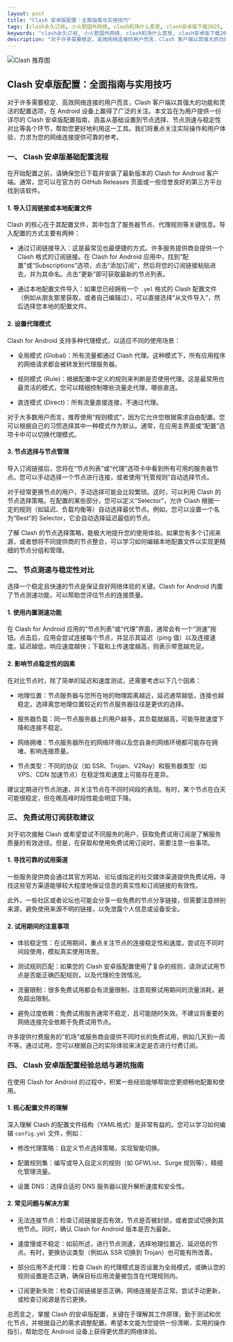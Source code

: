 ```yaml
---
layout: post
title: "Clash 安卓版配置：全面指南与实用技巧"
tags: [clash永久订阅, 小火箭国外网络, clash机场什么意思, clash安卓版下载2025, v2ray官网登录入口]
keywords: "clash永久订阅, 小火箭国外网络, clash机场什么意思, clash安卓版下载2025, v2ray官网登录入口"
description: "对于许多需要稳定、高效网络连接的用户而言，Clash 客户端以其强大的功能和灵活的配置选项，在 Android 设备上赢得了广泛的关注。本文旨在为用户提供一份详尽的 Clash 安卓版配置指南，涵盖从基础设置到节点选择、节点测速与稳定性对比等各个环节，帮助您更好地利用这一工具。我们将重点关注实际操作和用户体验，力求为您的网络连接提供可靠的参考。"
---
```


![Clash 推荐图](https://clashjd.github.io/assets/img/小火箭节点推荐.png)

## Clash 安卓版配置：全面指南与实用技巧

对于许多需要稳定、高效网络连接的用户而言，Clash 客户端以其强大的功能和灵活的配置选项，在 Android 设备上赢得了广泛的关注。本文旨在为用户提供一份详尽的 Clash 安卓版配置指南，涵盖从基础设置到节点选择、节点测速与稳定性对比等各个环节，帮助您更好地利用这一工具。我们将重点关注实际操作和用户体验，力求为您的网络连接提供可靠的参考。

### 一、 Clash 安卓版基础配置流程

在开始配置之前，请确保您已下载并安装了最新版本的 Clash for Android 客户端。通常，您可以在官方的 GitHub Releases 页面或一些信誉良好的第三方平台找到该软件。

#### 1. 导入订阅链接或本地配置文件

Clash 的核心在于其配置文件，其中包含了服务器节点、代理规则等关键信息。导入配置的方式主要有两种：

- 通过订阅链接导入：这是最常见也最便捷的方式。许多服务提供商会提供一个 Clash 格式的订阅链接。在 Clash for Android 应用中，找到“配置”或“Subscriptions”选项，点击“添加订阅”，然后将您的订阅链接粘贴进去，并为其命名。点击“更新”即可获取最新的节点列表。

- 通过本地配置文件导入：如果您已经拥有一个 `.yml` 格式的 Clash 配置文件（例如从朋友那里获取，或者自己编辑过），可以直接选择“从文件导入”，然后选择您本地的配置文件。

#### 2. 设置代理模式

Clash for Android 支持多种代理模式，以适应不同的使用场景：

- 全局模式 (Global)：所有流量都通过 Clash 代理。这种模式下，所有应用程序的网络请求都会被转发到代理服务器。

- 规则模式 (Rule)：根据配置中定义的规则来判断是否使用代理。这是最常用也最灵活的模式，您可以精细控制哪些流量走代理，哪些直连。

- 直连模式 (Direct)：所有流量直接连接，不通过代理。

对于大多数用户而言，推荐使用“规则模式”，因为它允许您根据需求自由配置。您可以根据自己的习惯选择其中一种模式作为默认。通常，在应用主界面或“配置”选项卡中可以切换代理模式。

#### 3. 节点选择与节点管理

导入订阅链接后，您将在“节点列表”或“代理”选项卡中看到所有可用的服务器节点。您可以手动选择一个节点进行连接，或者使用“托管规则”自动选择节点。

对于经常更换节点的用户，手动选择可能会比较繁琐。这时，可以利用 Clash 的节点选择策略。在配置的某些部分，您可以定义“Selector”，允许 Clash 根据一定的规则（如延迟、负载均衡等）自动选择最优节点。例如，您可以设置一个名为“Best”的 Selector，它会自动选择延迟最低的节点。

了解 Clash 的节点选择策略，能极大地提升您的使用体验。如果您有多个订阅来源，或者想将不同提供商的节点整合，可以学习如何编辑本地配置文件以实现更精细的节点分组和管理。

### 二、 节点测速与稳定性对比

选择一个稳定且快速的节点是保证良好网络体验的关键。Clash for Android 内置了节点测速功能，可以帮助您评估节点的连接质量。

#### 1. 使用内置测速功能

在 Clash for Android 应用的“节点列表”或“代理”界面，通常会有一个“测速”按钮。点击后，应用会尝试连接每个节点，并显示其延迟（ping 值）以及连接速度。延迟越低，响应速度越快；下载和上传速度越高，则表示带宽越充足。

#### 2. 影响节点稳定性的因素

在对比节点时，除了简单的延迟和速度测试，还需要考虑以下几个因素：

- 地理位置：节点服务器与您所在地的物理距离越近，延迟通常越低，连接也越稳定。选择离您地理位置较近的节点服务器往往是更优的选择。

- 服务器负载：同一节点服务器上的用户越多，其负载就越高，可能导致速度下降和连接不稳定。

- 网络拥堵：节点服务器所在的网络环境以及您自身的网络环境都可能存在拥堵，影响连接质量。

- 节点类型：不同的协议（如 SSR、Trojan、V2Ray）和服务器类型（如 VPS、CDN 加速节点）在稳定性和速度上可能存在差异。

建议定期进行节点测速，并关注节点在不同时间段的表现。有时，某个节点在白天可能很稳定，但在晚高峰时段性能会明显下降。

### 三、 免费试用订阅获取建议

对于初次接触 Clash 或希望尝试不同服务的用户，获取免费试用订阅是了解服务质量的有效途径。但是，在获取和使用免费试用订阅时，需要注意一些事项。

#### 1. 寻找可靠的试用渠道

一些服务提供商会通过其官方网站、论坛或指定的社交媒体渠道提供免费试用。寻找这些官方渠道能够较大程度地保证信息的真实性和订阅链接的有效性。

此外，一些社区或者论坛也可能会分享一些免费的节点分享链接，但需要注意辨别来源，避免使用来源不明的链接，以免泄露个人信息或设备安全。

#### 2. 试用期间的注意事项

- 体验稳定性：在试用期间，重点关注节点的连接稳定性和速度。尝试在不同时间段使用，模拟真实使用场景。

- 测试规则匹配：如果您的 Clash 安卓版配置使用了复杂的规则，请测试试用节点是否能正确匹配规则，以及代理的生效情况。

- 流量限制：很多免费试用都会有流量限制，注意观察试用期间的流量消耗，避免超出限制。

- 避免过度依赖：免费试用服务通常不稳定，且可能随时失效。不建议将重要的网络连接完全依赖于免费试用节点。

许多提供付费服务的“机场”或服务商会提供不同时长的免费试用，例如几天到一周不等。通过试用，您可以根据自己的实际体验来决定是否进行付费订阅。

### 四、 Clash 安卓版配置经验总结与避坑指南

在使用 Clash for Android 的过程中，积累一些经验能够帮助您更顺畅地配置和使用。

#### 1. 核心配置文件的理解

深入理解 Clash 的配置文件结构（YAML格式）是非常有益的。您可以学习如何编辑 `config.yml` 文件，例如：

- 修改代理策略：自定义节点选择策略，实现智能切换。

- 配置规则集：编写或导入自定义的规则（如 GFWList、Surge 规则等），精细化管理流量。

- 设置 DNS：选择合适的 DNS 服务器以提升解析速度和安全性。

#### 2. 常见问题与解决方案

- 无法连接节点：检查订阅链接是否有效，节点是否被封锁，或者尝试切换到其他节点。同时，确认 Clash for Android 版本是否为最新。

- 速度慢或不稳定：如前所述，进行节点测速，选择地理位置近、延迟低的节点。有时，更换协议类型（例如从 SSR 切换到 Trojan）也可能有所改善。

- 部分应用不走代理：检查 Clash 的代理模式是否设置为全局模式，或确认您的规则设置是否正确，确保目标应用流量被包含在代理规则内。

- 订阅更新失败：检查订阅链接是否正确，网络连接是否正常。尝试手动更新，或检查订阅源是否已更换。

总而言之，掌握 Clash 的安卓版配置，关键在于理解其工作原理，勤于测试和优化节点，并根据自己的需求调整配置。希望本文能为您提供一份清晰、实用的操作指引，帮助您在 Android 设备上获得更优质的网络体验。